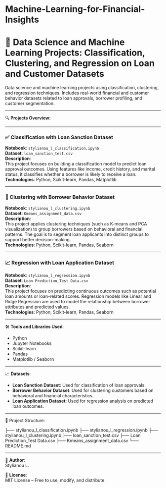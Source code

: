 # Machine-Learning-for-Financial-Insights

# 💼 Data Science and Machine Learning Projects: Classification, Clustering, and Regression on Loan and Customer Datasets

Data science and machine learning projects using classification, clustering, and regression techniques. Includes real-world financial and customer behavior datasets related to loan approvals, borrower profiling, and customer segmentation.

---

🔍 **Projects Overview:**

---

### ✅ Classification with Loan Sanction Dataset  
**Notebook**: `stylianou_l_classification.ipynb`  
**Dataset**: `loan_sanction_test.csv`  
**Description**:  
This project focuses on building a classification model to predict loan approval outcomes. Using features like income, credit history, and marital status, it classifies whether a borrower is likely to receive a loan.  
**Technologies**: Python, Scikit-learn, Pandas, Matplotlib

---

### 🧠 Clustering with Borrower Behavior Dataset  
**Notebook**: `stylianou_l_clustering.ipynb`  
**Dataset**: `Kmeans_assignment_data.csv`  
**Description**:  
This project applies clustering techniques (such as K-means and PCA visualization) to group borrowers based on behavioral and financial patterns. The goal is to segment loan applicants into distinct groups to support better decision-making.  
**Technologies**: Python, Scikit-learn, Pandas, Seaborn

---

### 📈 Regression with Loan Application Dataset  
**Notebook**: `stylianou_l_regression.ipynb`  
**Dataset**: `Loan Prediction_Test Data.csv`  
**Description**:  
This project focuses on predicting continuous outcomes such as potential loan amounts or loan-related scores. Regression models like Linear and Ridge Regression are used to model the relationship between borrower attributes and predicted values.  
**Technologies**: Python, Scikit-learn, Pandas, Seaborn

---

🛠️ **Tools and Libraries Used**:
- Python
- Jupyter Notebooks
- Scikit-learn
- Pandas
- Matplotlib / Seaborn

---

📈 **Datasets**:
- **Loan Sanction Dataset**: Used for classification of loan approvals.
- **Borrower Behavior Dataset**: Used for clustering customers based on behavioral and financial characteristics.
- **Loan Application Dataset**: Used for regression analysis on predicted loan outcomes.

---

📂 Project Structure:

├── stylianou_l_classification.ipynb ├── stylianou_l_regression.ipynb ├── stylianou_l_clustering.ipynb ├── loan_sanction_test.csv ├── Loan Prediction_Test Data.csv ├── Kmeans_assignment_data.csv └── README.md


---

📌 **Author**:  
Stylianou L.

📜 **License**:  
MIT License – Free to use, modify, and distribute.
